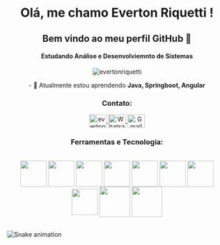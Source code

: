 <h1 align="center">Olá, me chamo Everton Riquetti !</h1> 
<h2 align="center">Bem vindo ao meu perfil GitHub 👋</h2>
<h4 align="center">Estudando Análise e Desenvolviemnto de Sistemas</h4>

<p align="center"> <img src="https://komarev.com/ghpvc/?username=evertonriquetti&label=Profile%20views&color=0e75b6&style=flat" alt="evertonriquetti" /> </p>

<p align="center">- 🌱 Atualmente estou aprendendo <b>Java, Springboot, Angular</b></p>

<h3 align="center">Contato:</h3>
<div align="center">
<a href="https://linkedin.com/in/everton-dos-santos-riquetti" target="blank">
     <img align="center" src="https://raw.githubusercontent.com/rahuldkjain/github-profile-readme-generator/master/src/images/icons/Social/linked-in-alt.svg"        alt="everton-dos-santos-riquetti" height="30" width="40" />
</a>
<a target="_blank" href="https://api.whatsapp.com/send?phone=5514991964009">
  <img align="center" alt="Whatsapp" height="30" width="40" src="https://cdn.cdnlogo.com/logos/w/29/whatsapp-icon.svg" />
</a>
<a target="_blank" href="mailto:everton.riquetti@gmail.com">
  <img align="center" alt="Gmail" height="30" width="40" src="https://cdn.cdnlogo.com/logos/g/24/gmail-icon.svg" />
</a>
</div>

<h3 align="center">Ferramentas e Tecnologia:</h3>
<div align="center"><br>
<img align="center" src="https://cdn.jsdelivr.net/gh/devicons/devicon/icons/java/java-original-wordmark.svg" width="60" height="60"/>
<img align="center" src="https://cdn.jsdelivr.net/gh/devicons/devicon/icons/spring/spring-original-wordmark.svg" width="60" height="60" />
<img align="center" src="https://cdn.jsdelivr.net/gh/devicons/devicon/icons/html5/html5-original.svg" width="60" height="60" />
<img align="center" src="https://cdn.jsdelivr.net/gh/devicons/devicon/icons/javascript/javascript-original.svg" width="60" height="60" />
<img align="center" src="https://cdn.jsdelivr.net/gh/devicons/devicon/icons/css3/css3-original.svg" width="60" height="60" />
<img align="center" src="https://cdn.jsdelivr.net/gh/devicons/devicon/icons/angularjs/angularjs-original.svg" width="60" height="60" />
<img align="center" src="https://cdn.jsdelivr.net/gh/devicons/devicon/icons/php/php-original.svg" width="60" height="60"/>
<img align="center" src="https://cdn.jsdelivr.net/gh/devicons/devicon/icons/csharp/csharp-original.svg" width="60" height="60" />
<img align="center" src="https://cdn.jsdelivr.net/gh/devicons/devicon/icons/mysql/mysql-original-wordmark.svg" width="70" height="70"/>
<img align="center" src="https://cdn.jsdelivr.net/gh/devicons/devicon/icons/microsoftsqlserver/microsoftsqlserver-plain-wordmark.svg" width="70" height="70" />
</div>
<br>

 ![Snake animation](https://github.com/evertonriquetti/evertonriquetti/blob/output/github-contribution-grid-snake.svg)



